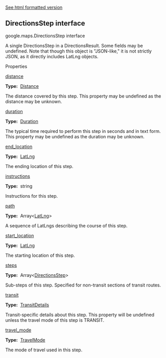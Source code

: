 [See html formatted version](https://huasofoundries.github.io/google-maps-documentation/DirectionsStep.html)


DirectionsStep interface
------------------------

google.maps.DirectionsStep interface

A single DirectionsStep in a DirectionsResult. Some fields may be undefined. Note that though this object is "JSON-like," it is not strictly JSON, as it directly includes LatLng objects.

Properties

[distance](#DirectionsStep.distance)

**Type:**  [Distance](Distance.md)

The distance covered by this step. This property may be undefined as the distance may be unknown.

[duration](#DirectionsStep.duration)

**Type:**  [Duration](Duration.md)

The typical time required to perform this step in seconds and in text form. This property may be undefined as the duration may be unknown.

[end\_location](#DirectionsStep.end_location)

**Type:**  [LatLng](LatLng.md)

The ending location of this step.

[instructions](#DirectionsStep.instructions)

**Type:**  string

Instructions for this step.

[path](#DirectionsStep.path)

**Type:**  Array<[LatLng](LatLng.md)\>

A sequence of LatLngs describing the course of this step.

[start\_location](#DirectionsStep.start_location)

**Type:**  [LatLng](LatLng.md)

The starting location of this step.

[steps](#DirectionsStep.steps)

**Type:**  Array<[DirectionsStep](DirectionsStep.md)\>

Sub-steps of this step. Specified for non-transit sections of transit routes.

[transit](#DirectionsStep.transit)

**Type:**  [TransitDetails](TransitDetails.md)

Transit-specific details about this step. This property will be undefined unless the travel mode of this step is TRANSIT.

[travel\_mode](#DirectionsStep.travel_mode)

**Type:**  [TravelMode](TravelMode.md)

The mode of travel used in this step.